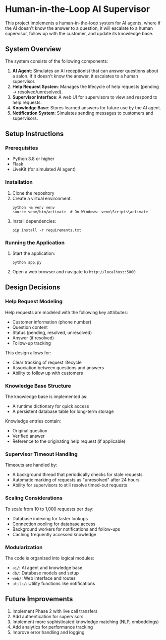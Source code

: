 # Human-in-the-Loop AI Supervisor

This project implements a human-in-the-loop system for AI agents, where if the AI doesn't know the answer to a question, it will escalate to a human supervisor, follow up with the customer, and update its knowledge base.

## System Overview

The system consists of the following components:

1. **AI Agent**: Simulates an AI receptionist that can answer questions about a salon. If it doesn't know the answer, it escalates to a human supervisor.
2. **Help Request System**: Manages the lifecycle of help requests (pending → resolved/unresolved).
3. **Supervisor Interface**: A web UI for supervisors to view and respond to help requests.
4. **Knowledge Base**: Stores learned answers for future use by the AI agent.
5. **Notification System**: Simulates sending messages to customers and supervisors.

## Setup Instructions

### Prerequisites

- Python 3.8 or higher
- Flask
- LiveKit (for simulated AI agent)

### Installation

1. Clone the repository
2. Create a virtual environment:
   ```
   python -m venv venv
   source venv/bin/activate  # On Windows: venv\Scripts\activate
   ```
3. Install dependencies:
   ```
   pip install -r requirements.txt
   ```


### Running the Application

1. Start the application:
   ```
   python app.py
   ```
2. Open a web browser and navigate to `http://localhost:5000`

## Design Decisions

### Help Request Modeling

Help requests are modeled with the following key attributes:
- Customer information (phone number)
- Question content
- Status (pending, resolved, unresolved)
- Answer (if resolved)
- Follow-up tracking

This design allows for:
- Clear tracking of request lifecycle
- Association between questions and answers
- Ability to follow up with customers

### Knowledge Base Structure

The knowledge base is implemented as:
- A runtime dictionary for quick access
- A persistent database table for long-term storage

Knowledge entries contain:
- Original question
- Verified answer
- Reference to the originating help request (if applicable)

### Supervisor Timeout Handling

Timeouts are handled by:
- A background thread that periodically checks for stale requests
- Automatic marking of requests as "unresolved" after 24 hours
- Ability for supervisors to still resolve timed-out requests

### Scaling Considerations

To scale from 10 to 1,000 requests per day:
- Database indexing for faster lookups
- Connection pooling for database access
- Background workers for notifications and follow-ups
- Caching frequently accessed knowledge

### Modularization

The code is organized into logical modules:
- `ai/`: AI agent and knowledge base
- `db/`: Database models and setup
- `web/`: Web interface and routes
- `utils/`: Utility functions like notifications

## Future Improvements

1. Implement Phase 2 with live call transfers
2. Add authentication for supervisors
3. Implement more sophisticated knowledge matching (NLP, embeddings)
4. Add analytics for performance tracking
5. Improve error handling and logging
